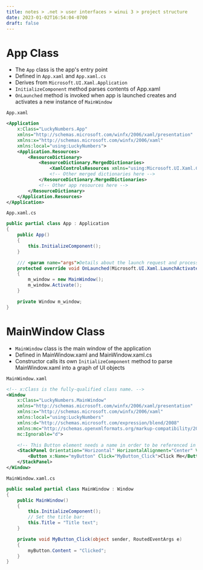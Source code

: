 ```yaml
---
title: notes > .net > user interfaces > winui 3 > project structure
date: 2023-01-02T16:54:04-0700
draft: false
---
```

# App Class
- The `App` class is the app's entry point
- Defined in `App.xaml` and `App.xaml.cs`
- Derives from `Microsoft.UI.Xaml.Application`
- `InitializeComponent` method parses contents of App.xaml
- `OnLaunched` method is invoked when app is launched creates and activates a new instance of `MainWindow`

`App.xaml`
```xml
<Application
    x:Class="LuckyNumbers.App"
    xmlns="http://schemas.microsoft.com/winfx/2006/xaml/presentation"
    xmlns:x="http://schemas.microsoft.com/winfx/2006/xaml"
    xmlns:local="using:LuckyNumbers">
    <Application.Resources>
        <ResourceDictionary>
            <ResourceDictionary.MergedDictionaries>
                <XamlControlsResources xmlns="using:Microsoft.UI.Xaml.Controls" />
                <!-- Other merged dictionaries here -->
            </ResourceDictionary.MergedDictionaries>
            <!-- Other app resources here -->
        </ResourceDictionary>
    </Application.Resources>
</Application>
```

`App.xaml.cs`
```cs
public partial class App : Application
{
    public App()
    {
        this.InitializeComponent();
    }

    /// <param name="args">Details about the launch request and process.</param>
    protected override void OnLaunched(Microsoft.UI.Xaml.LaunchActivatedEventArgs args)
    {
        m_window = new MainWindow();
        m_window.Activate();
    }

    private Window m_window;
}
```

# MainWindow Class
- `MainWindow` class is the main window of the application
- Defined in MainWindow.xaml and MainWindow.xaml.cs
- Constructor calls its own `InitializeComponent` method to parse MainWindow.xaml into a graph of UI objects

`MainWindow.xaml`
```xml
<!-- x:Class is the fully-qualified class name. -->
<Window
    x:Class="LuckyNumbers.MainWindow"
    xmlns="http://schemas.microsoft.com/winfx/2006/xaml/presentation"
    xmlns:x="http://schemas.microsoft.com/winfx/2006/xaml"
    xmlns:local="using:LuckyNumbers"
    xmlns:d="http://schemas.microsoft.com/expression/blend/2008"
    xmlns:mc="http://schemas.openxmlformats.org/markup-compatibility/2006"
    mc:Ignorable="d">

    <!-- This Button element needs a name in order to be referenced in the code-behind file -->
    <StackPanel Orientation="Horizontal" HorizontalAlignment="Center" VerticalAlignment="Center">
        <Button x:Name="myButton" Click="MyButton_Click">Click Me</Button>
    </StackPanel>
</Window>
```

`MainWindow.xaml.cs`
```cs
public sealed partial class MainWindow : Window
{
    public MainWindow()
    {
        this.InitializeComponent();
        // Set the title bar:
        this.Title = "Title text";
    }

    private void MyButton_Click(object sender, RoutedEventArgs e)
    {
        myButton.Content = "Clicked";
    }
}
```
